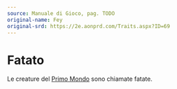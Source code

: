 ```yaml
---
source: Manuale di Gioco, pag. TODO
original-name: Fey
original-srd: https://2e.aonprd.com/Traits.aspx?ID=69
---
```


# Fatato

Le creature del [Primo Mondo](/piani/primo-mondo) sono chiamate fatate.
